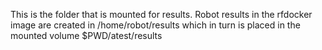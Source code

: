 This is the folder that is mounted for results. Robot results in the rfdocker image are created in /home/robot/results which in turn is placed in the mounted volume $PWD/atest/results
